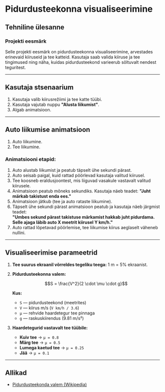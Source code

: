 # Pidurdusteekonna visualiseerimine

## **Tehniline ülesanne**

### **Projekti eesmärk**
Selle projekti eesmärk on pidurdusteekonna visualiseerimine, arvestades erinevaid kiiruseid ja tee katteid. Kasutaja saab valida kiiruse ja tee tingimused ning näha, kuidas pidurdusteekond varieerub sõltuvalt nendest teguritest.

---

## **Kasutaja stsenaarium**
1. Kasutaja valib kiirusrežiimi ja tee katte tüübi.
2. Kasutaja vajutab nuppu **"Alusta liikumist"**.
3. Algab animatsioon.

---

## **Auto liikumise animatsioon**
1. Auto liikumine.
2. Tee liikumine.

### **Animatsiooni etapid:**
1. Auto alustab liikumist ja peatub täpselt ühe sekundi pärast.
2. Auto seisab paigal, kuid rattad pöörlevad kasutaja valitud kiirusel.
3. Tee koosneb eraldusjoontest, mis liiguvad vasakule vastavalt valitud kiirusele.
4. Animatsioon peatub mõneks sekundiks. Kasutaja näeb teadet: **"Juht märkab takistust enda ees."**
5. Animatsioon jätkub (tee ja auto rataste liikumine).
6. Täpselt ühe sekundi pärast animatsioon peatub ja kasutaja näeb järgmist teadet:  
   **"Umbes sekund pärast takistuse märkamist hakkab juht pidurdama. Selle ajaga läbib auto X meetrit kiirusel Y km/h."**
7. Auto rattad lõpetavad pöörlemise, tee liikumise kiirus aeglaselt väheneb nullini.

---

## **Visualiseerimise parameetrid**

1. **Tee suurus ekraanil võrreldes tegeliku teega:** 1 m = 5% ekraanist.
2. **Pidurdusteekonna valem:**  
   ```math
   S = \frac{V^2}{2 \cdot \mu \cdot g}
   ```

   **Kus:**  
   - `S` — pidurdusteekond (meetrites)  
   - `V` — kiirus m/s (`V km/h / 3.6`)  
   - `μ` — rehvide haardetegur tee pinnaga  
   - `g` — raskuskiirendus (9.81 m/s²)  

3. **Haardetegurid vastavalt tee tüübile:**  
   - **Kuiv tee** → `μ = 0.8`  
   - **Märg tee** → `μ = 0.5`  
   - **Lumega kaetud tee** → `μ = 0.25`  
   - **Jää** → `μ = 0.1`  

---

## **Allikad**
- [Pidurdusteekonda valem (Wikipedia)](https://en.wikipedia.org/wiki/Braking_distance)